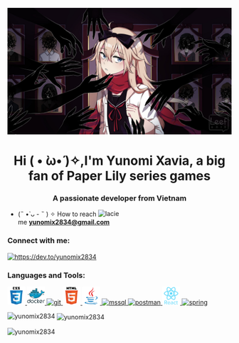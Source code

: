 ![logo](https://github.com/yunomix2834/yunomix2834/blob/main/Lacie%20Wallpaper.jpg)

<h1 align="center">Hi ( • ̀ω•́ )✧,I'm Yunomi Xavia, a big fan of Paper Lily series games</h1>
<h3 align="center">A passionate developer from Vietnam</h3>

<img align="right" alt="lacie" width="300" src="https://media1.tenor.com/m/7cKZGPiE1YMAAAAC/paper-lily-lacie.gif">

- (˵ •̀ ᴗ - ˵ ) ✧ How to reach me **yunomix2834@gmail.com**

<h3 align="left">Connect with me:</h3>
<p align="left">
<a href="https://dev.to/yunomix2834" target="blank"><img align="center" src="https://raw.githubusercontent.com/rahuldkjain/github-profile-readme-generator/master/src/images/icons/Social/devto.svg" alt="https://dev.to/yunomix2834" height="30" width="40" /></a>
</p>

<h3 align="left">Languages and Tools:</h3>
<p align="left"> <a href="https://www.w3schools.com/css/" target="_blank" rel="noreferrer"> <img src="https://raw.githubusercontent.com/devicons/devicon/master/icons/css3/css3-original-wordmark.svg" alt="css3" width="40" height="40"/> </a> <a href="https://www.docker.com/" target="_blank" rel="noreferrer"> <img src="https://raw.githubusercontent.com/devicons/devicon/master/icons/docker/docker-original-wordmark.svg" alt="docker" width="40" height="40"/> </a> <a href="https://git-scm.com/" target="_blank" rel="noreferrer"> <img src="https://www.vectorlogo.zone/logos/git-scm/git-scm-icon.svg" alt="git" width="40" height="40"/> </a> <a href="https://www.w3.org/html/" target="_blank" rel="noreferrer"> <img src="https://raw.githubusercontent.com/devicons/devicon/master/icons/html5/html5-original-wordmark.svg" alt="html5" width="40" height="40"/> </a> <a href="https://www.java.com" target="_blank" rel="noreferrer"> <img src="https://raw.githubusercontent.com/devicons/devicon/master/icons/java/java-original.svg" alt="java" width="40" height="40"/> </a> <a href="https://www.microsoft.com/en-us/sql-server" target="_blank" rel="noreferrer"> <img src="https://www.svgrepo.com/show/303229/microsoft-sql-server-logo.svg" alt="mssql" width="40" height="40"/> </a> <a href="https://postman.com" target="_blank" rel="noreferrer"> <img src="https://www.vectorlogo.zone/logos/getpostman/getpostman-icon.svg" alt="postman" width="40" height="40"/> </a> <a href="https://reactjs.org/" target="_blank" rel="noreferrer"> <img src="https://raw.githubusercontent.com/devicons/devicon/master/icons/react/react-original-wordmark.svg" alt="react" width="40" height="40"/> </a> <a href="https://spring.io/" target="_blank" rel="noreferrer"> <img src="https://www.vectorlogo.zone/logos/springio/springio-icon.svg" alt="spring" width="40" height="40"/> </a> </p>

<p><img align="left" src="https://github-readme-stats.vercel.app/api/top-langs?username=yunomix2834&show_icons=true&locale=en&layout=compact" alt="yunomix2834" /></p>

<p>&nbsp;<img align="center" src="https://github-readme-stats.vercel.app/api?username=yunomix2834&show_icons=true&locale=en" alt="yunomix2834" /></p>

<p><img align="center" src="https://github-readme-streak-stats.herokuapp.com/?user=yunomix2834&" alt="yunomix2834" /></p>
